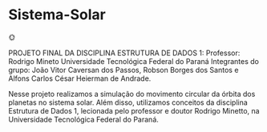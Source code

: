 # Sistema-Solar
:sun_with_face:

PROJETO FINAL DA DISCIPLINA ESTRUTURA DE DADOS 1:
Professor: Rodrigo Mineto
Universidade Tecnológica Federal do Paraná
Integrantes do grupo: João Vitor Caversan dos Passos, Robson Borges dos Santos e Alfons Carlos César Heierman de Andrade.



Nesse projeto realizamos a simulação do movimento circular da órbita dos planetas no sistema solar.
Além disso, utilizamos conceitos da disciplina Estrutura de Dados 1, lecionada pelo professor e doutor Rodrigo Minetto,
na Universidade Tecnológica Federal do Paraná.
